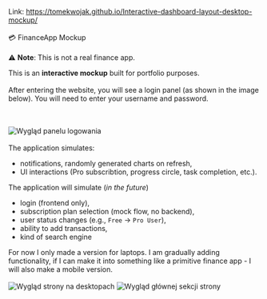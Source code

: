 Link: https://tomekwojak.github.io/Interactive-dashboard-layout-desktop-mockup/
<br>
<br>
💳 FinanceApp Mockup<br><br>
⚠️ **Note**: This is not a real finance app.


This is an **interactive mockup** built for portfolio purposes.
<br><br>
After entering the website, you will see a login panel (as shown in the image below). You will need to enter your username and password.
<br>

<br><br>
![Wygląd panelu logowania](https://i.imgur.com/SN2SfMj.png)
<br><br>
The application simulates: 
- notifications, randomly generated charts on refresh,
- UI interactions (Pro subscribtion, progress circle, task completion, etc.).

The application will simulate (*in the future*)
- login (frontend only),
- subscription plan selection (mock flow, no backend),
- user status changes (e.g., `Free` → `Pro User`),
- ability to add transactions,
- kind of search engine


For now I only made a version for laptops. I am gradually adding functionality, if I can make it into something like a primitive finance app - I will also make a mobile version.
<br><br>
![Wygląd strony na desktopach](https://i.imgur.com/ZLRH5JH.png)
![Wygląd głównej sekcji strony](https://i.imgur.com/sKt4uYo.png)
